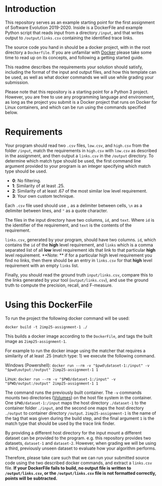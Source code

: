 # Introduction

This repository serves as an example starting point for the first assignment of Software Evolution 2019-2020.
Inside is a DockerFile and example Python script that reads input from a directory `/input`, and that writes 
output to `/output/links.csv` containing the identified trace links. 

The source code you hand in should be a docker project, with in the root directory a `Dockerfile`. If you 
are unfamilar with [Docker](https://www.docker.com/) please take some time to read up on its concepts, and
following a getting started guide. 

This readme describes the requirements your solution should satisfy, including the format of the input and
output files, and how this template can be used, as well as what docker commands we will use while grading
your submission. 

Please note that this repository is a starting point for a Python 3 project. However, you are 
free to use any programming language and environment, as long as the project you submit is a Docker project
that runs on Docker for Linux containers, and which can be run using the commands specified below. 

# Requirements

Your program should read two `.csv` files, `low.csv`, and `high.csv` from the folder `/input`, match the 
requirements in `high.csv` with `low.csv` as described in the assignment, and then output a `links.csv`
in the `/output` directory. To determine which match type should be used, the first command line argument 
provided to your program is an integer specifying which match type should be used. 

- **0**: No filtering.
- **1**: Similarity of at least .25.
- **2**: Similarity of at least .67 of the most similar low level requirement. 
- **3**: Your own custom technique. 

Each `.csv` file used should use `,` as a delimiter between cells, `\n` as a delimiter between lines, and 
`"` as a quote character. 

The files in the input directory have two columns, `id`, and `text`. Where `id` is
the identifier of the requirement, and `text` is the contents of the requirement. 

`links.csv`, generated by your program, should have two columns. `id`, which contains the `id` of 
the **high** level requirement, 
and `links` which is a comma separated list of all **low** level requirement ids that link to that particular
**high** level requirement. **Note: ** if for a particular high level requirement you find no links, then there
should be an entry in `links.csv` for that **high** level requirement with an empty `links` list. 

Finally, you should read the ground truth `input/links.csv`, compare this to the links generated by
your tool (`output/links.csv`), and use the ground truth to compute the precision, recall, and F-measure. 

# Using this DockerFile

To run the project the following docker command will be used: 

`docker build -t 2imp25-assignment-1 ./`

This builds a docker image according to the `DockerFile`, and tags the built image as `2imp25-assignment-1`. 

For example to run the docker image using the matcher that requires a similarity of at least .25 (match type: 1) we 
execute the following command.

Windows (Powershell): `docker run --rm -v "$pwd\dataset-1:/input" -v "$pwd\output:/output" 2imp25-assignment-1 1`

Linux: `docker run --rm -v "$PWD/dataset-1:/input" -v "$PWD/output:/output" 2imp25-assignment-1 1`

The command runs the previously built container. The `-v` commands mounts two directories ([Volumes](https://docs.docker.com/storage/volumes/)) on the host
file system in the container. One `$PWD/dataset-1:/input` maps the host directory `./dataset-1` to the 
container folder `./input`, and the second one maps the host directory `./output` to container directory
`/output`. `2imp25-assignment-1` is the name of the tag that was given during the build step, and the 
final argument `1` is the match type that should be used by the trace link finder. 

By providing a different host directory for the input mount a different dataset can be provided to the 
program. e.g. this repository provides two datasets, `dataset-1` and `dataset-2`. However, when grading
we will be using a third, previously unseen dataset to evaluate how your algorithm performs. 

Therefore, please take care such that we can run your submitted source code using the two described docker commands,
and extract a `links.csv` file. **If your DockerFile fails to build, no output file is written to `/output/links.csv`, or
the `/output/links.csv` file is not formatted correctly, points will be subtracted.** 
